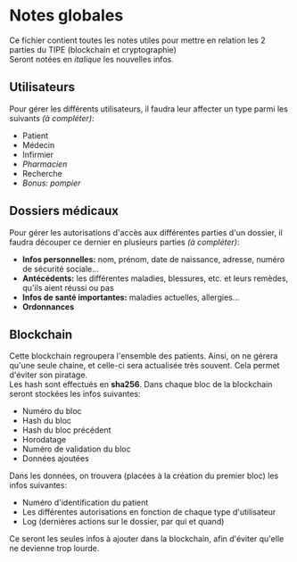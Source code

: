 # Notes globales
Ce fichier contient toutes les notes utiles pour mettre en relation les 2 parties du TIPE (blockchain et cryptographie)  
Seront notées en _italique_ les nouvelles infos.


## Utilisateurs
Pour gérer les différents utilisateurs, il faudra leur affecter un type parmi les suivants _(à compléter)_:

* Patient
* Médecin
* Infirmier
* _Pharmacien_
* Recherche
* _Bonus: pompier_


## Dossiers médicaux
Pour gérer les autorisations d'accès aux différentes parties d'un dossier, il faudra découper ce dernier en plusieurs parties _(à compléter)_:

* __Infos personnelles:__ nom, prénom, date de naissance, adresse, numéro de sécurité sociale...
* __Antécédents:__ les différentes maladies, blessures, etc. et leurs remèdes, qu'ils aient réussi ou pas
* __Infos de santé importantes:__ maladies actuelles, allergies...
* __Ordonnances__




## Blockchain
Cette blockchain regroupera l'ensemble des patients. Ainsi, on ne gérera qu'une seule chaine, et celle-ci sera actualisée très souvent. Cela permet d'éviter son piratage.  
Les hash sont effectués en __sha256__.
Dans chaque bloc de la blockchain seront stockées les infos suivantes:

* Numéro du bloc
* Hash du bloc
* Hash du bloc précédent
* Horodatage
* Numéro de validation du bloc
* Données ajoutées

Dans les données, on trouvera (placées à la création du premier bloc) les infos suivantes:

* Numéro d'identification du patient
* Les différentes autorisations en fonction de chaque type d'utilisateur
* Log (dernières actions sur le dossier, par qui et quand)

Ce seront les seules infos à ajouter dans la blockchain, afin d'éviter qu'elle ne devienne trop lourde.